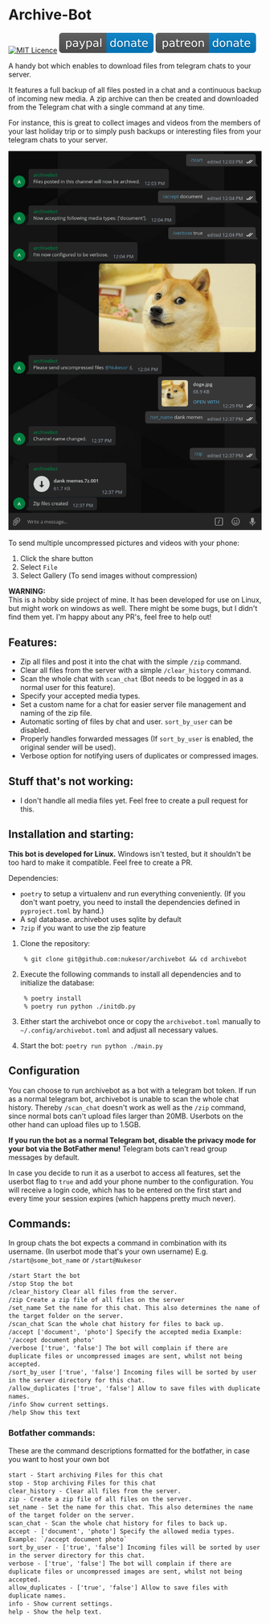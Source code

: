 # Archive-Bot

[![MIT Licence](https://img.shields.io/badge/license-MIT-success.svg)](https://github.com/Nukesor/archivebot/blob/master/LICENSE.md)
[![Paypal](https://github.com/Nukesor/images/blob/master/paypal-donate-blue.svg)](https://www.paypal.me/arnebeer/)
[![Patreon](https://github.com/Nukesor/images/blob/master/patreon-donate-blue.svg)](https://www.patreon.com/nukesor)

A handy bot which enables to download files from telegram chats to your server.

It features a full backup of all files posted in a chat and a continuous backup of incoming new media.
A zip archive can then be created and downloaded from the Telegram chat with a single command at any time.

For instance, this is great to collect images and videos from the members of your last holiday trip or to simply push backups or interesting files from your telegram chats to your server.

<p align="center">
    <img src="https://raw.githubusercontent.com/Nukesor/images/master/archivebot_example.png">
</p>

To send multiple uncompressed pictures and videos with your phone:
1. Click the share button
2. Select `File`
3. Select Gallery (To send images without compression)


**WARNING:**  
This is a hobby side project of mine. It has been developed for use on Linux, but might work on windows as well.
There might be some bugs, but I didn't find them yet. I'm happy about any PR's, feel free to help out!  

## Features:

- Zip all files and post it into the chat with the simple `/zip` command.
- Clear all files from the server with a simple `/clear_history` command.
- Scan the whole chat with `scan_chat` (Bot needs to be logged in as a normal user for this feature).
- Specify your accepted media types.
- Set a custom name for a chat for easier server file management and naming of the zip file.
- Automatic sorting of files by chat and user. `sort_by_user` can be disabled.
- Properly handles forwarded messages (If `sort_by_user` is enabled, the original sender will be used).
- Verbose option for notifying users of duplicates or compressed images.


## Stuff that's not working:

- I don't handle all media files yet. Feel free to create a pull request for this.

## Installation and starting:
**This bot is developed for Linux.** Windows isn't tested, but it shouldn't be too hard to make it compatible. Feel free to create a PR.


Dependencies: 
- `poetry` to setup a virtualenv and run everything conveniently. (If you don't want poetry, you need to install the dependencies defined in `pyproject.toml` by hand.)
- A sql database. archivebot uses sqlite by default
- `7zip` if you want to use the zip feature


1. Clone the repository: 

        % git clone git@github.com:nukesor/archivebot && cd archivebot

2. Execute the following commands to install all dependencies and to initialize the database:

        % poetry install
        % poetry run python ./initdb.py

3. Either start the archivebot once or copy the `archivebot.toml` manually to `~/.config/archivebot.toml` and adjust all necessary values.

4. Start the bot: `poetry run python ./main.py`


## Configuration

You can choose to run archivebot as a bot with a telegram bot token. If run as a normal telegram bot, archivebot is unable to scan the whole chat history. Thereby `/scan_chat` doesn't work as well as the `/zip` command, since normal bots can't upload files larger than 20MB. Userbots on the other hand can upload files up to 1.5GB.


**If you run the bot as a normal Telegram bot, disable the privacy mode for your bot via the BotFather menu!** Telegram bots can't read group messages by default.

In case you decide to run it as a userbot to access all features, set the userbot flag to `true` and add your phone number to the configuration.
You will receive a login code, which has to be entered on the first start and every time your session expires (which happens pretty much never).


## Commands:
In group chats the bot expects a command in combination with its username. (In userbot mode that's your own username)
E.g. `/start@some_bot_name` or `/start@Nukesor`

    /start Start the bot
    /stop Stop the bot
    /clear_history Clear all files from the server.
    /zip Create a zip file of all files on the server
    /set_name Set the name for this chat. This also determines the name of the target folder on the server.
    /scan_chat Scan the whole chat history for files to back up.
    /accept ['document', 'photo'] Specify the accepted media Example: '/accept document photo'
    /verbose ['true', 'false'] The bot will complain if there are duplicate files or uncompressed images are sent, whilst not being accepted.
    /sort_by_user ['true', 'false'] Incoming files will be sorted by user in the server directory for this chat.
    /allow_duplicates ['true', 'false'] Allow to save files with duplicate names.
    /info Show current settings.
    /help Show this text


### Botfather commands:
These are the command descriptions formatted for the botfather, in case you want to host your own bot

    start - Start archiving Files for this chat
    stop - Stop archiving Files for this chat
    clear_history - Clear all files from the server.
    zip - Create a zip file of all files on the server.
    set_name - Set the name for this chat. This also determines the name of the target folder on the server.
    scan_chat - Scan the whole chat history for files to back up.
    accept - ['document', 'photo'] Specify the allowed media types. Example: `/accept document photo`
    sort_by_user - ['true', 'false'] Incoming files will be sorted by user in the server directory for this chat.
    verbose - ['true', 'false'] The bot will complain if there are duplicate files or uncompressed images are sent, whilst not being accepted.
    allow_duplicates - ['true', 'false'] Allow to save files with duplicate names.
    info - Show current settings.
    help - Show the help text.
